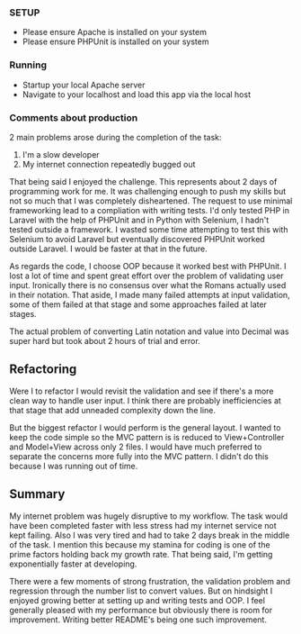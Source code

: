 ### SETUP

* Please ensure Apache is installed on your system
* Please ensure PHPUnit is installed on your system

### Running
* Startup your local Apache server
* Navigate to your localhost and load this app via the local host


### Comments about production
2 main problems arose during the completion of the task:
1) I'm a slow developer
2) My internet connection repeatedly bugged out

That being said I enjoyed the challenge. This represents about 2 days of programming work for me. It was challenging enough
to push my skills but not so much that I was completely disheartened. The request to use minimal frameworking lead to a compliation
with writing tests. I'd only tested PHP in Laravel with the help of PHPUnit and in Python with Selenium, I hadn't tested
outside a framework. I wasted some time attempting to test this with Selenium to avoid Laravel but eventually discovered PHPUnit 
worked outside Laravel. I would be faster at that in the future.

As regards the code, I choose OOP because it worked best with PHPUnit. I lost a lot of time and spent great effort over the 
problem of validating user input. Ironically there is no consensus over what the Romans actually used in their notation. That aside, 
I made many failed attempts at input validation, some of them failed at that stage and some approaches failed at later stages.

The actual problem of converting Latin notation and value into Decimal was super hard but took about 2 hours of trial and error.

## Refactoring
Were I to refactor I would revisit the validation and see if there's a more clean way to handle user input.
I think there are probably inefficiencies at that stage that add unneaded complexity down the line. 

But the biggest refactor I would perform is the general layout. I wanted to keep the code simple so the MVC pattern is
is reduced to View+Controller and Model+View across only 2 files. I would have much preferred to separate the concerns
more fully into the MVC pattern. I didn't do this because I was running out of time.

## Summary
My internet problem was hugely disruptive to my workflow. The task would have been completed faster with less stress
had my internet service not kept failing. Also I was very tired and had to take 2 days break in the middle of the task.
I mention this because my stamina for coding is one of the prime factors holding back my growth rate. That being said,
I'm getting exponentially faster at developing.

There were a few moments of strong frustration, the validation problem and regression through the number list to convert values.
But on hindsight I enjoyed growing better at setting up and writing tests and OOP. I feel generally pleased with my performance but 
obviously there is room for improvement. Writing better README's being one such improvement.

